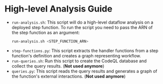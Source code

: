 # High-level Analysis Guide

- `run-analysis.sh`: This script will do a high-level dataflow analysis on a deployed step function. To run the script you need to pass the ARN of the step function as an argument:
    ``` bash
    run-analysis.sh <STEP_FUNCTION_ARN>
    ```
- `step-functions.py`: This script extracts the handler functions from a step function's definition and creates a graph representing workflow.
- `run-queries.sh`: Run this script to create the CodeQL database and collect the query results. (__Not used anymore__)
- `queries.py`: This script reads the query results and generates a graph of the function's external interactions. (__Not used anymore__)